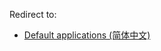 Redirect to:

*   [Default applications (简体中文)](/index.php/Default_applications_(%E7%AE%80%E4%BD%93%E4%B8%AD%E6%96%87) "Default applications (简体中文)")